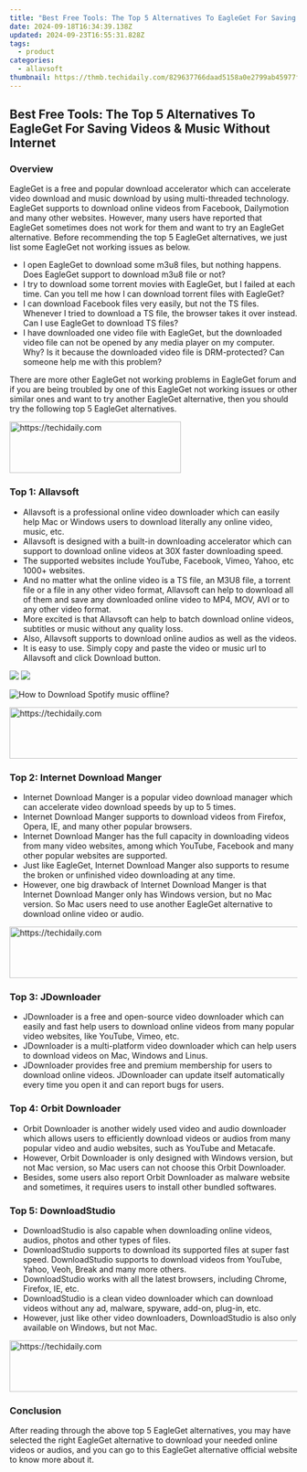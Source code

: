 ```yaml
---
title: "Best Free Tools: The Top 5 Alternatives To EagleGet For Saving Videos & Music Without Internet"
date: 2024-09-18T16:34:39.138Z
updated: 2024-09-23T16:55:31.828Z
tags:
  - product
categories:
  - allavsoft
thumbnail: https://thmb.techidaily.com/829637766daad5158a0e2799ab45977f98c34111cdb4f87264835a3e2bfe371a.jpg
---
```


## Best Free Tools: The Top 5 Alternatives To EagleGet For Saving Videos & Music Without Internet

### Overview

EagleGet is a free and popular download accelerator which can accelerate video download and music download by using multi-threaded technology. EagleGet supports to download online videos from Facebook, Dailymotion and many other websites. However, many users have reported that EagleGet sometimes does not work for them and want to try an EagleGet alternative. Before recommending the top 5 EagleGet alternatives, we just list some EagleGet not working issues as below.

* I open EagleGet to download some m3u8 files, but nothing happens. Does EagleGet support to download m3u8 file or not?
* I try to download some torrent movies with EagleGet, but I failed at each time. Can you tell me how I can download torrent files with EagleGet?
* I can download Facebook files very easily, but not the TS files. Whenever I tried to download a TS file, the browser takes it over instead. Can I use EagleGet to download TS files?
* I have downloaded one video file with EagleGet, but the downloaded video file can not be opened by any media player on my computer. Why? Is it because the downloaded video file is DRM-protected? Can someone help me with this problem?

There are more other EagleGet not working problems in EagleGet forum and if you are being troubled by one of this EagleGet not working issues or other similar ones and want to try another EagleGet alternative, then you should try the following top 5 EagleGet alternatives.

<!-- affiliate ads begin -->
<a href="https://25home.pxf.io/c/5597632/2148644/16836" target="_top" id="2148644">
  <img src="//a.impactradius-go.com/display-ad/16836-2148644" border="0" alt="https://techidaily.com" width="300" height="90"/>
</a>
<img height="0" width="0" src="https://25home.pxf.io/i/5597632/2148644/16836" style="position:absolute;visibility:hidden;" border="0" />
<!-- affiliate ads end -->

### Top 1: Allavsoft

* Allavsoft is a professional online video downloader which can easily help Mac or Windows users to download literally any online video, music, etc.
* Allavsoft is designed with a built-in downloading accelerator which can support to download online videos at 30X faster downloading speed.
* The supported websites include YouTube, Facebook, Vimeo, Yahoo, etc 1000+ websites.
* And no matter what the online video is a TS file, an M3U8 file, a torrent file or a file in any other video format, Allavsoft can help to download all of them and save any downloaded online video to MP4, MOV, AVI or to any other video format.
* More excited is that Allavsoft can help to batch download online videos, subtitles or music without any quality loss.
* Also, Allavsoft supports to download online audios as well as the videos.
* It is easy to use. Simply copy and paste the video or music url to Allavsoft and click Download button.

[![](https://www.allavsoft.com/how-to/../images/how-to/free-download-win.jpg)](https://tools.techidaily.com/allavsoft/products/) [![](https://www.allavsoft.com/how-to/../images/how-to/free-download-mac.jpg)](https://tools.techidaily.com/allavsoft/products/)

![How to Download Spotify music offline?](https://www.allavsoft.com/how-to/../images/how-to/spotify-to-mp3/spotify-to-mp3.jpg)

<!-- affiliate ads begin -->
<a href="https://appsumo.8odi.net/c/5597632/2068440/7443" target="_top" id="2068440">
  <img src="//a.impactradius-go.com/display-ad/7443-2068440" border="0" alt="https://techidaily.com" width="728" height="90"/>
</a>
<img height="0" width="0" src="https://appsumo.8odi.net/i/5597632/2068440/7443" style="position:absolute;visibility:hidden;" border="0" />
<!-- affiliate ads end -->

### Top 2: Internet Download Manger

* Internet Download Manger is a popular video download manager which can accelerate video download speeds by up to 5 times.
* Internet Download Manger supports to download videos from Firefox, Opera, IE, and many other popular browsers.
* Internet Download Manger has the full capacity in downloading videos from many video websites, among which YouTube, Facebook and many other popular websites are supported.
* Just like EagleGet, Internet Download Manger also supports to resume the broken or unfinished video downloading at any time.
* However, one big drawback of Internet Download Manger is that Internet Download Manger only has Windows version, but no Mac version. So Mac users need to use another EagleGet alternative to download online video or audio.

<!-- affiliate ads begin -->
<a href="https://unicoeye.pxf.io/c/5597632/2134239/18498" target="_top" id="2134239">
  <img src="//a.impactradius-go.com/display-ad/18498-2134239" border="0" alt="https://techidaily.com" width="721" height="90"/>
</a>
<img height="0" width="0" src="https://unicoeye.pxf.io/i/5597632/2134239/18498" style="position:absolute;visibility:hidden;" border="0" />
<!-- affiliate ads end -->

### Top 3: JDownloader

* JDownloader is a free and open-source video downloader which can easily and fast help users to download online videos from many popular video websites, like YouTube, Vimeo, etc.
* JDownloader is a multi-platform video downloader which can help users to download videos on Mac, Windows and Linus.
* JDownloader provides free and premium membership for users to download online videos. JDownloader can update itself automatically every time you open it and can report bugs for users.

### Top 4: Orbit Downloader

* Orbit Downloader is another widely used video and audio downloader which allows users to efficiently download videos or audios from many popular video and audio websites, such as YouTube and Metacafe.
* However, Orbit Downloader is only designed with Windows version, but not Mac version, so Mac users can not choose this Orbit Downloader.
* Besides, some users also report Orbit Downloader as malware website and sometimes, it requires users to install other bundled softwares.

### Top 5: DownloadStudio

* DownloadStudio is also capable when downloading online videos, audios, photos and other types of files.
* DownloadStudio supports to download its supported files at super fast speed. DownloadStudio supports to download videos from YouTube, Yahoo, Veoh, Break and many more others.
* DownloadStudio works with all the latest browsers, including Chrome, Firefox, IE, etc.
* DownloadStudio is a clean video downloader which can download videos without any ad, malware, spyware, add-on, plug-in, etc.
* However, just like other video downloaders, DownloadStudio is also only available on Windows, but not Mac.

<!-- affiliate ads begin -->
<a href="https://ephamedtechinc.pxf.io/c/5597632/2137220/26400" target="_top" id="2137220">
  <img src="//a.impactradius-go.com/display-ad/26400-2137220" border="0" alt="https://techidaily.com" width="728" height="90"/>
</a>
<img height="0" width="0" src="https://ephamedtechinc.pxf.io/i/5597632/2137220/26400" style="position:absolute;visibility:hidden;" border="0" />
<!-- affiliate ads end -->

### Conclusion

After reading through the above top 5 EagleGet alternatives, you may have selected the right EagleGet alternative to download your needed online videos or audios, and you can go to this EagleGet alternative official website to know more about it.

<ins class="adsbygoogle"
     style="display:block"
     data-ad-format="autorelaxed"
     data-ad-client="ca-pub-7571918770474297"
     data-ad-slot="1223367746"></ins>

<ins class="adsbygoogle"
     style="display:block"
     data-ad-client="ca-pub-7571918770474297"
     data-ad-slot="8358498916"
     data-ad-format="auto"
     data-full-width-responsive="true"></ins>



